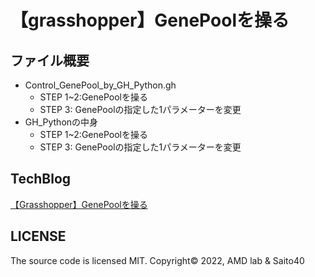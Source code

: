 # 【grasshopper】GenePoolを操る

## ファイル概要

- Control_GenePool_by_GH_Python.gh
  - STEP 1~2:GenePoolを操る
  - STEP 3: GenePoolの指定した1パラメーターを変更
- GH_Pythonの中身
  - STEP 1~2:GenePoolを操る
  - STEP 3: GenePoolの指定した1パラメーターを変更

## TechBlog

[【Grasshopper】GenePoolを操る](https://amdlaboratory.com/amdblog/【grasshopper】genepoolを操る)

## LICENSE

The source code is licensed MIT. Copyright© 2022, AMD lab & Saito40

